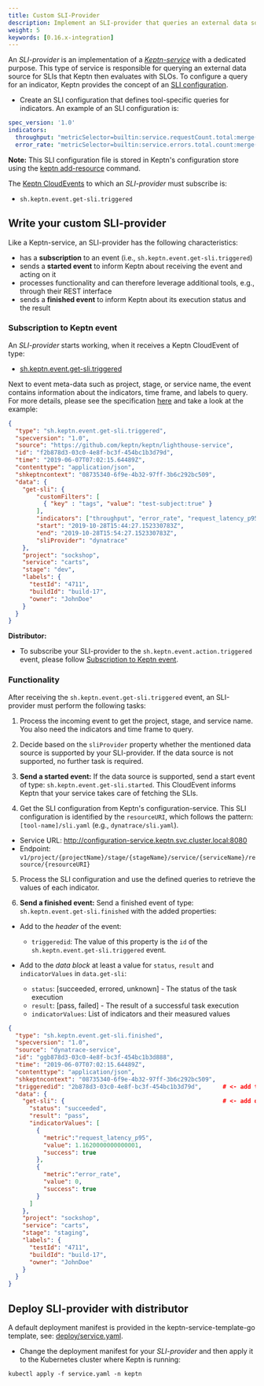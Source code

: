 ```yaml
---
title: Custom SLI-Provider
description: Implement an SLI-provider that queries an external data source for SLIs.
weight: 5
keywords: [0.16.x-integration]
---
```


An *SLI-provider* is an implementation of a [*Keptn-service*](../custom_integration/#keptn-service) with a dedicated purpose. This type of service is responsible for querying an external data source for SLIs that  Keptn then evaluates with SLOs.  To configure a query for an indicator, Keptn provides the concept of an [SLI configuration](https://github.com/keptn/spec/blob/0.2.2/service_level_indicator.md#service-level-indicators-sli).

* Create an SLI configuration that defines tool-specific queries for indicators. An example of an SLI configuration is:

```yaml
spec_version: '1.0'
indicators:
  throughput: "metricSelector=builtin:service.requestCount.total:merge(\"dt.entity.service\"):sum&entitySelector=type(SERVICE),tag(keptn_project:$PROJECT),tag(keptn_stage:$STAGE),tag(keptn_service:$SERVICE),tag(keptn_deployment:$DEPLOYMENT)"
  error_rate: "metricSelector=builtin:service.errors.total.count:merge(\"dt.entity.service\"):avg&entitySelector=type(SERVICE),tag(keptn_project:$PROJECT),tag(keptn_stage:$STAGE),tag(keptn_service:$SERVICE),tag(keptn_deployment:$DEPLOYMENT)"
```

**Note:** This SLI configuration file is stored in Keptn's configuration store using the [keptn add-resource](../../reference/cli/commands/keptn_add-resource) command.

The [Keptn CloudEvents](#cloudevents) to which an *SLI-provider* must subscribe is:

- `sh.keptn.event.get-sli.triggered`

## Write your custom SLI-provider

Like a Keptn-service, an SLI-provider has the following characteristics:

* has a **subscription** to an event (i.e., `sh.keptn.event.get-sli.triggered`)
* sends a **started event** to inform Keptn about receiving the event and acting on it
* processes functionality and can therefore leverage additional tools, e.g., through their REST interface
* sends a **finished event** to inform Keptn about its execution status and the result

### Subscription to Keptn event

An *SLI-provider* starts working, when it receives a Keptn CloudEvent of type:

- [sh.keptn.event.get-sli.triggered](https://github.com/keptn/spec/blob/0.2.2/cloudevents.md#get-sli)

Next to event meta-data such as project, stage, or service name, the event contains information about the indicators, time frame, and labels to query. For more details, please see the specification [here](https://github.com/keptn/spec/blob/0.2.2/cloudevents.md#get-sli) and take a look at the example:

```json
{
  "type": "sh.keptn.event.get-sli.triggered",
  "specversion": "1.0",
  "source": "https://github.com/keptn/keptn/lighthouse-service",
  "id": "f2b878d3-03c0-4e8f-bc3f-454bc1b3d79d",
  "time": "2019-06-07T07:02:15.64489Z",
  "contenttype": "application/json",
  "shkeptncontext": "08735340-6f9e-4b32-97ff-3b6c292bc509",
  "data": {
    "get-sli": {
        "customFilters": [
          { "key" : "tags", "value": "test-subject:true" }
        ],
        "indicators": ["throughput", "error_rate", "request_latency_p95"],
        "start": "2019-10-28T15:44:27.152330783Z",
        "end": "2019-10-28T15:54:27.152330783Z",
        "sliProvider": "dynatrace"
    },
    "project": "sockshop",
    "service": "carts",
    "stage": "dev",
    "labels": {
      "testId": "4711",
      "buildId": "build-17",
      "owner": "JohnDoe"
    }
  }
}
```

**Distributor:**

* To subscribe your SLI-provider to the `sh.keptn.event.action.triggered` event, please follow [Subscription to Keptn event](../custom_integration/#subscription-to-keptn-event).


### Functionality


After receiving the `sh.keptn.event.get-sli.triggered` event, an SLI-provider must perform the following tasks:

1. Process the incoming event to get the project, stage, and service name. You also need the indicators and time frame to query.

2. Decide based on the `sliProvider` property whether the mentioned data source is supported by your SLI-provider. If the data source is not supported, no further task is required.

3. **Send a started event:** If the data source is supported, send a start event of type: `sh.keptn.event.get-sli.started`. This CloudEvent informs Keptn that your service takes care of fetching the SLIs.

4. Get the SLI configuration from Keptn's configuration-service. This SLI configuration is identified by the `resourceURI`, which follows the pattern: `[tool-name]/sli.yaml` (e.g., `dynatrace/sli.yaml`).
  * Service URL: http://configuration-service.keptn.svc.cluster.local:8080
  * Endpoint: `v1/project/{projectName}/stage/{stageName}/service/{serviceName}/resource/{resourceURI}`

5. Process the SLI configuration and use the defined queries to retrieve the values of each indicator.

6. **Send a finished event:** Send a finished event of type: `sh.keptn.event.get-sli.finished` with the added properties:

  * Add to the *header* of the event:
      * `triggeredid`: The value of this property is the `id` of the `sh.keptn.event.get-sli.triggered` event.

  * Add to the *data block* at least a value for `status`, `result` and `indicatorValues` in `data.get-sli`:
      * `status`: [succeeded, errored, unknown] - The status of the task execution
      * `result`: [pass, failed] - The result of a successful task execution
      * `indicatorValues`: List of indicators and their measured values

```json
{
  "type": "sh.keptn.event.get-sli.finished",
  "specversion": "1.0",
  "source": "dynatrace-service",
  "id": "ggb878d3-03c0-4e8f-bc3f-454bc1b3d888",
  "time": "2019-06-07T07:02:15.64489Z",
  "contenttype": "application/json",
  "shkeptncontext": "08735340-6f9e-4b32-97ff-3b6c292bc509",
  "triggeredid": "2b878d3-03c0-4e8f-bc3f-454bc1b3d79d",      # <- add triggeredid
  "data": {
    "get-sli": {                                             # <- add data.get-sli
      "status": "succeeded",
      "result": "pass",
      "indicatorValues": [
        {
          "metric":"request_latency_p95",
          "value": 1.1620000000000001,
          "success": true
        },
        {
          "metric":"error_rate",
          "value": 0,
          "success": true
        }
      ]
    },
    "project": "sockshop",
    "service": "carts",
    "stage": "staging",
    "labels": {
      "testId": "4711",
      "buildId": "build-17",
      "owner": "JohnDoe"
    }
  }
}
``` 

## Deploy SLI-provider with distributor

A default deployment manifest is provided in the keptn-service-template-go template, see: [deploy/service.yaml](https://github.com/keptn-sandbox/keptn-service-template-go/blob/main/deploy/service.yaml). 

* Change the deployment manifest for your *SLI-provider* and then apply it to the Kubernetes cluster where Keptn is running:

```console
kubectl apply -f service.yaml -n keptn
```
